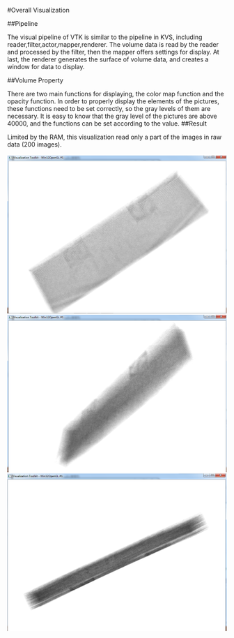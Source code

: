 #Overall Visualization


##Pipeline



The visual pipeline of VTK is similar to the pipeline in KVS, including reader,filter,actor,mapper,renderer. The volume data is read by the reader and processed by the filter, then the mapper offers settings for display. At last, the renderer generates the surface of volume data, and creates a window for data to display.

##Volume Property


There are two main functions for displaying, the color map function and the opacity function. In order to properly display the elements of the pictures, these functions need to be set correctly, so the gray levels of them are necessary. It is easy to know that the gray level of the pictures are above 40000, and the functions can be set according to the value.
##Result


Limited by the RAM, this visualization read only a part of the images in raw data (200 images).<br><br>
![image](https://github.com/csh589/pages-visualization/raw/master/Result-Pictures/Overall-1.png)
![image](https://github.com/csh589/pages-visualization/raw/master/Result-Pictures/Overall-2.png)
![image](https://github.com/csh589/pages-visualization/raw/master/Result-Pictures/Overall-3.png)
